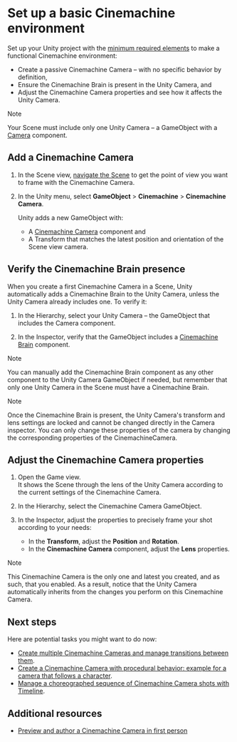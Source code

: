 # Set up a basic Cinemachine environment

Set up your Unity project with the [minimum required elements](concept-essential-elements.md) to make a functional Cinemachine environment:

* Create a passive Cinemachine Camera – with no specific behavior by definition,
* Ensure the Cinemachine Brain is present in the Unity Camera, and
* Adjust the Cinemachine Camera properties and see how it affects the Unity Camera.

> [!NOTE]
> Your Scene must include only one Unity Camera – a GameObject with a [Camera](https://docs.unity3d.com/Manual/class-Camera.html) component.

## Add a Cinemachine Camera

1. In the Scene view, [navigate the Scene](https://docs.unity3d.com/Manual/SceneViewNavigation.html) to get the point of view you want to frame with the Cinemachine Camera.

2. In the Unity menu, select **GameObject** > **Cinemachine** > **Cinemachine Camera**.

   Unity adds a new GameObject with:
   * A [Cinemachine Camera](CinemachineCamera.md) component and
   * A Transform that matches the latest position and orientation of the Scene view camera.

## Verify the Cinemachine Brain presence

When you create a first Cinemachine Camera in a Scene, Unity automatically adds a Cinemachine Brain to the Unity Camera, unless the Unity Camera already includes one. To verify it:

1. In the Hierarchy, select your Unity Camera – the GameObject that includes the Camera component.

2. In the Inspector, verify that the GameObject includes a [Cinemachine Brain](CinemachineBrain.md) component.

> [!NOTE]
> You can manually add the Cinemachine Brain component as any other component to the Unity Camera GameObject if needed, but remember that only one Unity Camera in the Scene must have a Cinemachine Brain.

> [!NOTE]
> Once the Cinemachine Brain is present, the Unity Camera's transform and lens settings are locked and cannot be changed directly in the Camera inspector. You can only change these properties of the camera by changing the corresponding properties of the CinemachineCamera.

## Adjust the Cinemachine Camera properties

1. Open the Game view.  
   It shows the Scene through the lens of the Unity Camera according to the current settings of the Cinemachine Camera.

2. In the Hierarchy, select the Cinemachine Camera GameObject.

3. In the Inspector, adjust the properties to precisely frame your shot according to your needs:
   * In the **Transform**, adjust the **Position** and **Rotation**.
   * In the **Cinemachine Camera** component, adjust the **Lens** properties.

> [!NOTE]
> This Cinemachine Camera is the only one and latest you created, and as such, that you enabled. As a result, notice that the Unity Camera automatically inherits from the changes you perform on this Cinemachine Camera.

## Next steps

Here are potential tasks you might want to do now:

* [Create multiple Cinemachine Cameras and manage transitions between them](setup-multiple-cameras.md).
* [Create a Cinemachine Camera with procedural behavior: example for a camera that follows a character](setup-procedural-behavior.md).
* [Manage a choreographed sequence of Cinemachine Camera shots with Timeline](setup-timeline.md).

## Additional resources

* [Preview and author a Cinemachine Camera in first person](preview-and-author-in-first-person.md)

